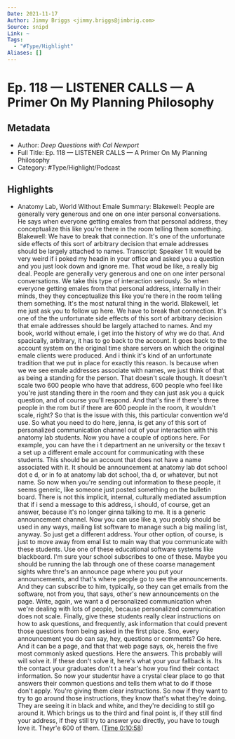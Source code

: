 ```yaml
---
Date: 2021-11-17
Author: Jimmy Briggs <jimmy.briggs@jimbrig.com>
Source: snipd
Link: ~
Tags:
  - "#Type/Highlight"
Aliases: []
---
```


# Ep. 118 —  LISTENER CALLS —  A Primer On My Planning Philosophy

## Metadata

* Author: *Deep Questions with Cal Newport*
* Full Title: Ep. 118 —  LISTENER CALLS —  A Primer On My Planning Philosophy
* Category: #Type/Highlight/Podcast

## Highlights

* Anatomy Lab, World Without Emale
  Summary:
  Blakewell: People are generally very generous and one on one inter personal conversations. He says when everyone getting emales from that personal address, they conceptualize this like you're there in the room telling them something. Blakewell: We have to break that connection. It's one of the unfortunate side effects of this sort of arbitrary decision that emale addresses should be largely attached to names.
  Transcript:
  Speaker 1
  It would be very weird if i poked my headin in your office and asked you a question and you just look down and ignore me. That woud be like, a really big deal. People are generally very generous and one on one inter personal conversations. We take this type of interaction seriously. So when everyone getting emales from that personal address, internally in their minds, they they conceptualize this like you're there in the room telling them something. It's the most natural thing in the world. Blakewell, let me just ask you to follow up here. We have to break that connection. It's one of the the unfortunate side effects of this sort of arbitrary decision that emale addresses should be largely attached to names. And my book, world without emale, i get into the history of why we do that. And spacically, arbitrary, it has to go back to the account. It goes back to the account system on the original time share servers on which the original emale clients were produced. And i think it's kind of an unfortunate tradition that we put in place for exactly this reason. Is because when we we see emale addresses associate with names, we just think of that as being a standing for the person. That doesn't scale though. It doesn't scale two 600 people who have that address, 600 people who feel like you're just standing there in the room and they can just ask you a quick question, and of course you'll respond. And that's fine if there's three people in the rom but if there are 600 people in the room, it wouldn't scale, right? So that is the issue with this, this particular convention we'd use. So what you need to do here, jenna, is get any of this sort of personalized communication channel out of your interaction with this anatomy lab students. Now you have a couple of options here. For example, you can have the i t department an ne university or the texav t a set up a different emale account for communicating with these students. This should be an account that does not have a name associated with it. It should be announcement at anatomy lab dot school dot e d, or in fo at anatomy lab dot school, tha d, or whatever, but not name. So now when you're sending out information to these people, it seems generic, like someone just posted something on the bulletin board. There is not this implicit, internal, culturally mediated assumption that if i send a message to this address, i should, of course, get an answer, because it's no longer ginna talking to me. It is a generic announcement channel. Now you can use like a, you probly should be used in any ways, mailing list software to manage such a big mailing list, anyway. So just get a different address. Your other option, of course, is just to move away from emal list to main way that you communicate with these students. Use one of these educational software systems like blackboard. I'm sure your school subscribes to one of these. Maybe you should be running the lab through one of these coarse management sights whre thre's an announce page where you put your announcements, and that's where people go to see the announcements. And they can subscribe to him, typically, so they can get emails from the software, not from you, that says, other's new announcements on the page. Write, again, we want a d personalized communication when we're dealing with lots of people, because personalized communication does not scale. Finally, give these students really clear instructions on how to ask questions, and frequently, ask information that could prevent those questions from being asked in the first place. Sno, every announcement you do can say, hey, questions or comments? Go here. And it can be a page, and that that web page says, ok, hereis the five most commonly asked questions. Here the answers. This probably will will solve it. If these don't solve it, here's what your your fallback is. Its the contact your graduates don't t a hear's how you find their contact information. So now your studentsr have a crystal clear place to go that answers their common questions and tells them what to do if those don't apply. You're giving them clear instructions. So now if they want to try to go around those instructions, they know that's what they're doing. They are seeing it in black and white, and they're deciding to still go around it. Which brings us to the third and final point is, if they still find your address, if they still try to answer you directly, you have to tough love it. Theyr'e 600 of them. ([Time 0:10:58](https://share.snipd.com/snip/965506ce-fd98-4e19-8d17-a19c1364c364))
